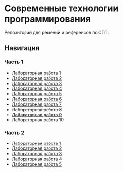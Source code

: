 # Современные технологии программирования

Репозиторий для решений и референсов по СТП.

## Навигация

### Часть 1 

- [Лабораторная работа 1](https://github.com/incandesc3nce/modern-prog-tech/tree/main/lab1)
- [Лабораторная работа 2](https://github.com/incandesc3nce/modern-prog-tech/tree/main/lab2)
- [Лабораторная работа 3](https://github.com/incandesc3nce/modern-prog-tech/tree/main/lab3)
- [Лабораторная работа 4](https://github.com/incandesc3nce/modern-prog-tech/tree/main/lab4)
- [Лабораторная работа 5](https://github.com/incandesc3nce/modern-prog-tech/tree/main/lab5)
- [Лабораторная работа 6](https://github.com/incandesc3nce/modern-prog-tech/tree/main/lab6)
- [Лабораторная работа 7](https://github.com/incandesc3nce/modern-prog-tech/tree/main/lab7)
- ~~Лабораторная работа 8~~
- [Лабораторная работа 9](https://github.com/incandesc3nce/modern-prog-tech/tree/main/lab9)
- ~~Лабораторная работа 10~~

### Часть 2

- [Лабораторная работа 1](https://github.com/incandesc3nce/modern-prog-tech/tree/main/part_2/lab1)
- [Лабораторная работа 2](https://github.com/incandesc3nce/modern-prog-tech/tree/main/part_2/lab2)
- [Лабораторная работа 3](https://github.com/incandesc3nce/modern-prog-tech/tree/main/part_2/lab3)
- [Лабораторная работа 4](https://github.com/incandesc3nce/modern-prog-tech/tree/main/part_2/lab4)
- [Лабораторная работа 5](https://github.com/incandesc3nce/modern-prog-tech/tree/main/part_2/lab5)

